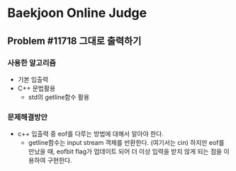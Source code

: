Baekjoon Online Judge
=====================
## Problem #11718 그대로 출력하기
### 사용한 알고리즘
* 기본 입출력
* C++ 문법활용
	* std의 getline함수 활용
### 문제해결방안
* c++ 입출력 중 eof를 다루는 방법에 대해서 알아야 한다.
	* getline함수는 input stream 객체를 반환한다. (여기서는 cin) 하지만 eof를 만났을 때, eofbit flag가 업데이트 되어 더 이상 입력을 받지 않게 되는 점을 이용하여 구현한다.
